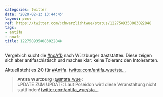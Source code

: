 ```yaml
---
categories: twitter
date: '2020-02-12 13:44:45'
layout: post
ref: https://twitter.com/schwarzlichtwue/status/1227589358083022848
tags:
- antifa
- noafd
title: 1227589358083022848
---
```

Vergeblich sucht die [#noAfD](/t/noafd) nach Würzburger Gaststätten. Diese zeigen sich aber antifaschistisch und machen klar: keine Toleranz den Intoleranten.



Aktuell steht es 2:0 für [#Antifa](/t/antifa). [twitter.com/antifa_wue/sta…](https://twitter.com/antifa_wue/status/1227570267943325701)
> <b>Antifa Würzburg</b> ([@antifa_wue](https://twitter.com/antifa_wue)):  
>UPDATE ZUM UPDATE: Laut Poseidon wird diese Veranstaltung nicht stattfinden! [twitter.com/antifa_wue/sta…](https://twitter.com/antifa_wue/status/1227564824160358403)  

